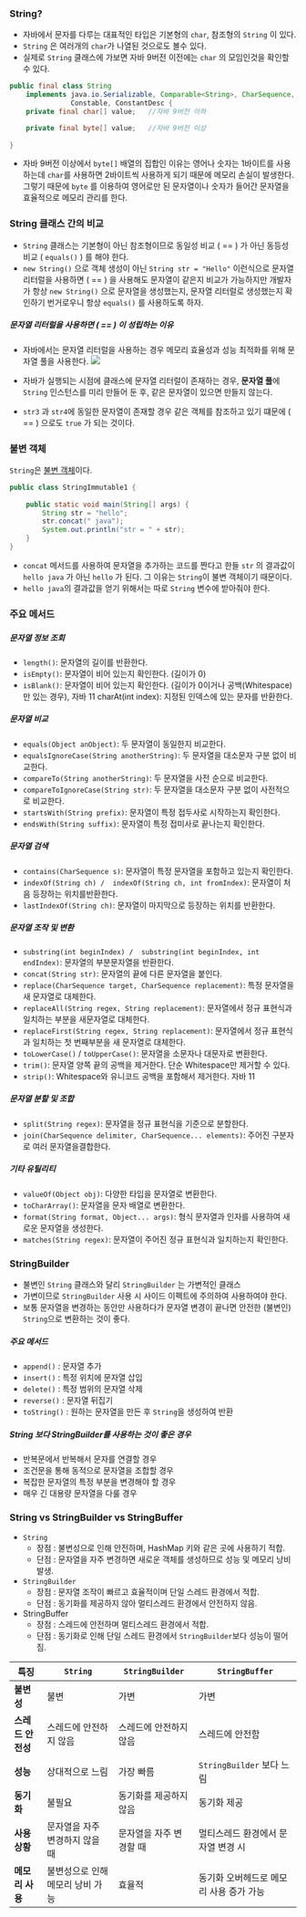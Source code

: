 ### String?
- 자바에서 문자를 다루는 대표적인 타입은 기본형의 `char`, 참조형의 `String` 이 있다.
- `String` 은 여러개의 `char`가 나열된 것으로도 볼수 있다.
- 실제로 `String` 클래스에 가보면 자바 9버전 이전에는 `char` 의 모임인것을 확인할 수 있다.

```java
public final class String  
    implements java.io.Serializable, Comparable<String>, CharSequence,  
               Constable, ConstantDesc {
	private final char[] value;   //자바 9버전 이하

	private final byte[] value;   //자바 9버전 이상
           
}
```

- 자바 9버전 이상에서 `byte[]` 배열의 집합인 이유는 영어나 숫자는 1바이트를 사용하는데 `char`를 사용하면 2바이트씩 사용하게 되기 때문에 메모리 손실이 발생한다. 그렇기 때문에 `byte` 를 이용하여 영어로만 된 문자열이나 숫자가 들어간 문자열을 효율적으로 메모리 관리를 한다.

### String 클래스 간의 비교
- `String` 클래스는 기본형이 아닌 참조형이므로 동일성 비교 ( == ) 가 아닌 동등성 비교 ( `equals()` ) 를 해야 한다.
- `new String()` 으로 객체 생성이 아닌 `String str = "Hello"`  이런식으로 문자열 리터럴을 사용하면 ( == ) 을 사용해도 문자열이 같은지 비교가 가능하지만 개발자가 항상 `new String()` 으로 문자열을 생성했는지, 문자열 리터럴로 생성했는지 확인하기 번거로우니 항상 `equals()` 를 사용하도록 하자.
##### 문자열 리터럴을 사용하면 ( == ) 이 성립하는 이유
- 자바에서는 문자열 리터럴을 사용하는 경우 메모리 효율성과 성능 최적화를 위해 문자열 풀을 사용한다.
 ![](https://imgur.com/FXgD1C2.png)

- 자바가 실행되는 시점에 클래스에 문자열 리터럴이 존재하는 경우, **문자열 풀**에 `String` 인스턴스를 미리 만들어 둔 후, 같은 문자열이 있으면 만들지 않는다.
- `str3` 과 `str4`에 동일한 문자열이 존재할 경우 같은 객체를 참조하고 있기 떄문에 ( == ) 으로도 `true` 가 되는 것이다.

### 불변 객체
`String`은 [불변 객체](<02. 불변 객체.md>)이다. 
```java
public class StringImmutable1 {  
  
    public static void main(String[] args) {  
        String str = "hello";  
        str.concat(" java");  
        System.out.println("str = " + str);  
    }  
}
```

- `concat` 메서드를 사용하여 문자열을 추가하는 코드를 짠다고 한들 `str` 의 결과값이 `hello java` 가 아닌 `hello` 가 된다. 그 이유는 `String`이 불변 객체이기 때문이다.
- `hello java`의 결과값을 얻기 위해서는 따로 `String` 변수에 받아줘야 한다.

### 주요 메서드
##### 문자열 정보 조회
- `length()`: 문자열의 길이를 반환한다.
- `isEmpty()`: 문자열이 비어 있는지 확인한다. (길이가 0)
- `isBlank()`: 문자열이 비어 있는지 확인한다. (길이가 0이거나 공백(Whitespace)만 있는 경우), 자바 11 charAt(int index): 지정된 인덱스에 있는 문자를 반환한다.
##### 문자열 비교
- `equals(Object anObject)`: 두 문자열이 동일한지 비교한다.
- `equalsIgnoreCase(String anotherString)`: 두 문자열을 대소문자 구분 없이 비교한다. 
- `compareTo(String anotherString)`: 두 문자열을 사전 순으로 비교한다. 
- `compareToIgnoreCase(String str)`: 두 문자열을 대소문자 구분 없이 사전적으로 비교한다. 
- `startsWith(String prefix)`: 문자열이 특정 접두사로 시작하는지 확인한다. 
- `endsWith(String suffix)`: 문자열이 특정 접미사로 끝나는지 확인한다.
##### 문자열 검색
- `contains(CharSequence s)`: 문자열이 특정 문자열을 포함하고 있는지 확인한다.
- `indexOf(String ch) /  indexOf(String ch, int fromIndex)`: 문자열이 처음 등장하는 위치를반환한다.
- `lastIndexOf(String ch)`: 문자열이 마지막으로 등장하는 위치를 반환한다.
##### 문자열 조작 및 변환
- `substring(int beginIndex) /  substring(int beginIndex, int endIndex)`: 문자열의 부분문자열을 반환한다.
- `concat(String str)`: 문자열의 끝에 다른 문자열을 붙인다.
- `replace(CharSequence target, CharSequence replacement)`: 특정 문자열을 새 문자열로 대체한다.
- `replaceAll(String regex, String replacement)`: 문자열에서 정규 표현식과 일치하는 부분을 새문자열로 대체한다.
- `replaceFirst(String regex, String replacement)`: 문자열에서 정규 표현식과 일치하는 첫 번째부분을 새 문자열로 대체한다.
- `toLowerCase()` /  `toUpperCase()`: 문자열을 소문자나 대문자로 변환한다.
- `trim()`: 문자열 양쪽 끝의 공백을 제거한다. 단순 Whitespace만 제거할 수 있다.
- `strip()`: Whitespace와 유니코드 공백을 포함해서 제거한다. 자바 11
##### 문자열 분할 및 조합
- `split(String regex)`: 문자열을 정규 표현식을 기준으로 분할한다.
- `join(CharSequence delimiter, CharSequence... elements)`: 주어진 구분자로 여러 문자열을결합한다.
##### 기타 유틸리티
- `valueOf(Object obj)`: 다양한 타입을 문자열로 변환한다.
- `toCharArray()`: 문자열을 문자 배열로 변환한다.
- `format(String format, Object... args)`: 형식 문자열과 인자를 사용하여 새로운 문자열을 생성한다.
- `matches(String regex)`: 문자열이 주어진 정규 표현식과 일치하는지 확인한다.

### StringBuilder
- 불변인 `String` 클래스와 달리 `StringBuilder` 는 가변적인 클래스
- 가변이므로 `StringBuilder` 사용 시 사이드 이펙트에 주의하여 사용하여야 한다.
- 보통 문자열을 변경하는 동안만 사용하다가 문자열 변경이 끝나면 안전한 (불변인) `String`으로 변환하는 것이 좋다.
##### 주요 메서드
- `append()` : 문자열 추가
- `insert()` : 특정 위치에 문자열 삽입
- `delete()` : 특정 범위의 문자열 삭제
- `reverse()` : 문자열 뒤집기
- `toString()` : 원하는 문자열을 만든 후 `String`을 생성하여 반환
##### String 보다 StringBuilder를 사용하는 것이 좋은 경우
- 반복문에서 반복해서 문자를 연결할 경우
- 조건문을 통해 동적으로 문자열을 조합할 경우
- 복잡한 문자열의 특정 부분을 변경해야 할 경우
- 매우 긴 대용량 문자열을 다룰 경우
### String vs StringBuilder vs StringBuffer
- `String`
	- 장점 : 불변성으로 인해 안전하며, HashMap 키와 같은 곳에 사용하기 적합.
	- 단점 : 문자열을 자주 변경하면 새로운 객체를 생성하므로 성능 및 메모리 낭비 발생.
- `StringBuilder`
	- 장점 : 문자열 조작이 빠르고 효율적이며 단일 스레드 환경에서 적합.
	- 단점 : 동기화를 제공하지 않아 멀티스레드 환경에서 안전하지 않음.
- StringBuffer
	- 장점 : 스레드에 안전하며 멀티스레드 환경에서 적합.
	- 단점 : 동기화로 인해 단일 스레드 환경에서 `StringBuilder`보다 성능이 떨어짐.


| 특징          | `String`           | `StringBuilder` | `StringBuffer`         |
| ----------- | ------------------ | --------------- | ---------------------- |
| **불변성**     | 불변                 | 가변              | 가변                     |
| **스레드 안전성** | 스레드에 안전하지 않음       | 스레드에 안전하지 않음    | 스레드에 안전함               |
| **성능**      | 상대적으로 느림           | 가장 빠름           | `StringBuilder` 보다 느림  |
| **동기화**     | 불필요                | 동기화를 제공하지 않음    | 동기화 제공                 |
| **사용 상황**   | 문자열을 자주 변경하지 않을 때  | 문자열을 자주 변경할 때   | 멀티스레드 환경에서 문자열 변경 시    |
| **메모리 사용**  | 불변성으로 인해 메모리 낭비 가능 | 효율적             | 동기화 오버헤드로 메모리 사용 증가 가능 |
